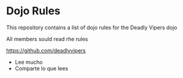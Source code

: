 Dojo Rules
==========

This repository contains a list of dojo rules for the Deadly Vipers dojo

All members sould read rhe rules

https://github.com/deadlyvipers

* Lee mucho
* Comparte lo que lees
